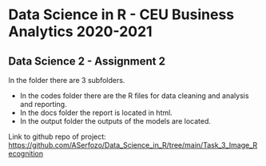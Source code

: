 # Data Science in R - CEU Business Analytics 2020-2021
## Data Science 2 - Assignment 2

In the folder there are 3 subfolders. 
- In the codes folder there are the R files for data cleaning and analysis and reporting.
- In the docs folder the report is located in html.
- In the output folder the outputs of the models are located.

Link to github repo of project: https://github.com/ASerfozo/Data_Science_in_R/tree/main/Task_3_Image_Recognition
